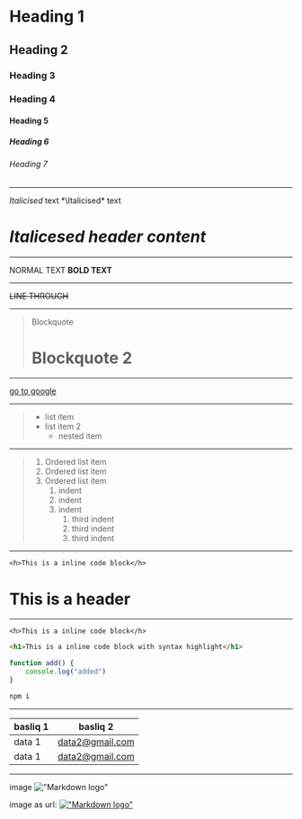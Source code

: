 <!-- HEADINGS -->

# Heading 1

## Heading 2

### Heading 3

### Heading 4

#### Heading 5

##### Heading 6

###### Heading 7

<!-- ======================================================== -->
---
<!-- ======================================================== -->

<!-- ITALICS -->

*Italicised* text
*\Italicised\* text

# *Italicesed header content*

<!-- ======================================================== -->
---
<!-- ======================================================== -->

<!-- BOLD -->

NORMAL TEXT
**BOLD TEXT**

<!-- ======================================================== -->
---
<!-- ======================================================== -->

<!-- LINE TROUGH -->

~~LINE THROUGH~~

<!-- ======================================================== -->
---
<!-- ======================================================== -->

<!-- BLOCKQUOTE -->
> Blockquote
> # Blockquote 2

<!-- ======================================================== -->
---
<!-- ======================================================== -->

<!-- LINKS -->
[go to google](https://www.google.com/)

<!-- ======================================================== -->
---
<!-- ======================================================== -->

<!-- UL -->
> * list item
> * list item 2
>     * nested item

<!-- ======================================================== -->
---
<!-- ======================================================== -->

<!-- OL -->
> 1. Ordered list item
> 1. Ordered list item
> 1. Ordered list item
>     1. indent
>     1. indent
>     1. indent
>         1. third indent
>         1. third indent
>         1. third indent

<!-- ======================================================== -->
---
<!-- ======================================================== -->

<!-- INLINE CODE BLOCK -->

`<h>This is a inline code block</h>`
<br/>
<h1>This is a header</h1>

<!-- ======================================================== -->
---
<!-- ======================================================== -->

<!-- BACKGROUND -->

```
<h>This is a inline code block</h>
```

``` html
<h1>This is a inline code block with syntax highlight</h1>
```

```js
function add() {
    console.log("added")
}
```

```bash
npm i
```

<!-- ======================================================== -->
---
<!-- ======================================================== -->

<!-- TABLES -->

|basliq 1| basliq 2|
|--------| --------|
|data 1  | data2@gmail.com   |
|data 1  | data2@gmail.com   |

<!-- ======================================================== -->
---
<!-- ======================================================== -->

<!-- IMAGE -->

image
!["Markdown logo"](https://upload.wikimedia.org/wikipedia/commons/thumb/b/b6/Image_created_with_a_mobile_phone.png/1200px-Image_created_with_a_mobile_phone.png "title")

image as url:
[!["Markdown logo"](https://upload.wikimedia.org/wikipedia/commons/thumb/b/b6/Image_created_with_a_mobile_phone.png/1200px-Image_created_with_a_mobile_phone.png)](https://www.google.com/ "link title")
